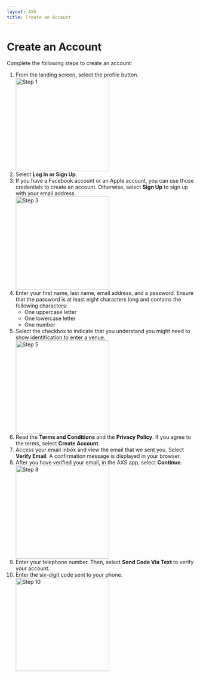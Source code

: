 ```yaml
---
layout: AXS
title: Create an Account
---
```


# Create an Account

Complete the following steps to create an account:

<ol>
  <li>From the landing screen, select the profile button.</li>
    <img src="{{ site.baseurl }}/AXS/pictures/create_an_account/create_an_account_step_1.jpg"
  alt="Step 1"  width="250"/>
  <li> Select <strong>Log In or Sign Up</strong>.</li>
  <li>If you have a Facebook account or an Apple account, you can use those credentials to create an account. Otherwise, select <strong>Sign Up</strong> to sign up with your email address.</li>
  <img src="{{ site.baseurl }}/AXS/pictures/create_an_account/create_an_account_step_3.jpg"
  alt="Step 3"  width="250"/>
  <li>Enter your first name, last name, email address, and a password. Ensure that the password is at least eight characters long and contains the following characters:
  <ul>
    <li>One uppercase letter</li>
    <li>One lowercase letter</li>
    <li>One number</li>
  </ul>
  </li>
  <li>Select the checkbox to indicate that you understand you might need to show identification to enter a venue.</li>
  <img src="{{ site.baseurl }}/AXS/pictures/create_an_account/create_an_account_step_5.jpg"
  alt="Step 5"  width="250"/>
  <li>Read the <strong>Terms and Conditions</strong> and the <strong>Privacy Policy</strong>. If you agree to the terms, select <strong>Create Account</strong>.</li>
  <li>Access your email inbox and view the email that we sent you. Select <strong>Verify Email</strong>. A confirmation message is displayed in your browser.</li>
  <li>After you have verified your email, in the AXS app, select <strong>Continue</strong>.</li>
  <img src="{{ site.baseurl }}/AXS/pictures/create_an_account/create_an_account_step_8.jpg"
  alt="Step 8"  width="250"/>
  <li>Enter your telephone number. Then, select <strong>Send Code Via Text</strong> to verify your account.</li>
  <li>Enter the six-digit code sent to your phone.</li>
  <img src="{{ site.baseurl }}/AXS/pictures/create_an_account/create_an_account_step_10.jpg"
  alt="Step 10"  width="250"/>
</ol>